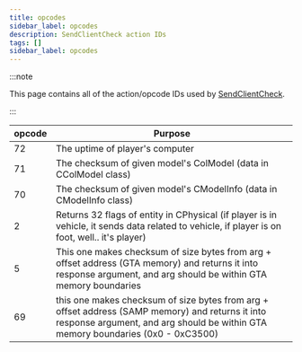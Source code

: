 ```yaml
---
title: opcodes
sidebar_label: opcodes
description: SendClientCheck action IDs
tags: []
sidebar_label: opcodes
---
```


:::note

This page contains all of the action/opcode IDs used by [SendClientCheck](../functions/SendClientCheck).

:::

| opcode                                            | Purpose                                                                                                 |
|---------------------------------------------------|---------------------------------------------------------------------------------------------------------|
| 72                                                | The uptime of player's computer                                                                         |
| 71                                                | The checksum of given model's ColModel (data in CColModel class)                                        |
| 70                                                | The checksum of given model's CModelInfo (data in CModelInfo class)                                     |
| 2                                                 | Returns 32 flags of entity in CPhysical (if player is in vehicle, it sends data related to vehicle, if player is on foot, well.. it's player)|
| 5                                                 | This one makes checksum of size bytes from arg + offset address (GTA memory) and returns it into response argument, and arg should be within GTA memory boundaries|
| 69                                                | this one makes checksum of size bytes from arg + offset address (SAMP memory) and returns it into response argument, and arg should be within GTA memory boundaries (0x0 - 0xC3500)|
